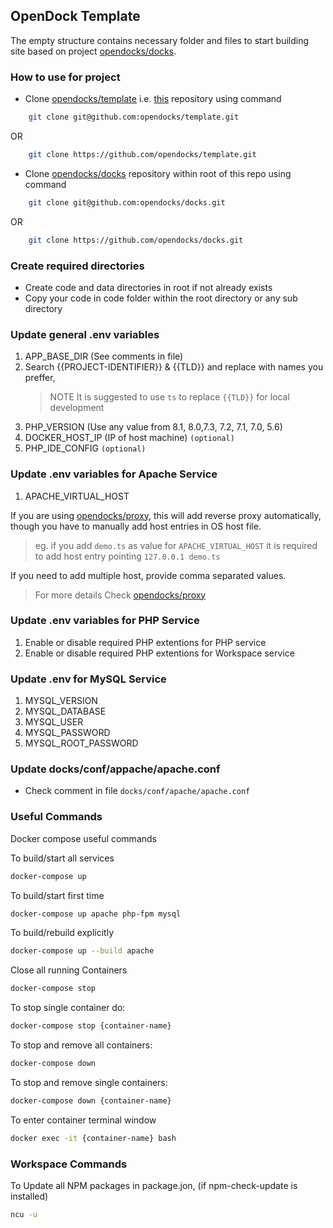 ## OpenDock Template

The empty structure contains necessary folder and files to start building site based on project [opendocks/docks](https://github.com/opendocks/docks).

### How to use for project
- Clone [opendocks/template](https://github.com/opendocks/docks) i.e. [this](https://github.com/opendocks/docks) repository using command
```bash
    git clone git@github.com:opendocks/template.git
```
OR 
```bash
    git clone https://github.com/opendocks/template.git
```

- Clone [opendocks/docks](https://github.com/opendocks/docks) repository within root of this repo using command
```bash
    git clone git@github.com:opendocks/docks.git
```
OR 
```bash
    git clone https://github.com/opendocks/docks.git
```

### Create required directories
- Create code and data directories in root if not already exists
- Copy your code in code folder within the root directory or any sub directory

### Update general .env variables
   1. APP_BASE_DIR (See comments in file)
   2. Search {{PROJECT-IDENTIFIER}} & {{TLD}} and replace with names you preffer, 
      > NOTE It is suggested to use `ts` to replace `{{TLD}}` for local development
   3. PHP_VERSION (Use any value from 8.1, 8.0,7.3, 7.2, 7.1, 7.0, 5.6)
   4. DOCKER_HOST_IP (IP of host machine) `(optional)`
   5. PHP_IDE_CONFIG `(optional)`

### Update .env variables for Apache Service
   1. APACHE_VIRTUAL_HOST 
   
   If you are using [opendocks/proxy](https://github.com/opendocks/proxy), this will add reverse proxy automatically, though you have to manually add host entries in OS host file.
   > eg. if you add `demo.ts` as value for `APACHE_VIRTUAL_HOST` it is required to add host entry pointing `127.0.0.1 demo.ts`
   
   If you need to add multiple host, provide comma separated values.
   
   > For more details Check [opendocks/proxy](https://github.com/opendocks/proxy)
      
### Update .env variables for PHP Service
   1. Enable or disable required PHP extentions for PHP service
   2. Enable or disable required PHP extentions for Workspace service

### Update .env for MySQL Service
   1. MYSQL_VERSION
   2. MYSQL_DATABASE
   3. MYSQL_USER
   4. MYSQL_PASSWORD
   5. MYSQL_ROOT_PASSWORD  

### Update docks/conf/appache/apache.conf
- Check comment in file `docks/conf/apache/apache.conf`



### Useful Commands

Docker compose useful commands
   
To build/start all services
```bash
docker-compose up
```
  
To build/start first time
```bash
docker-compose up apache php-fpm mysql
```

To build/rebuild explicitly
```bash
docker-compose up --build apache 
```

Close all running Containers
```bash
docker-compose stop
```

To stop single container do:
```bash
docker-compose stop {container-name}
```

To stop and remove all containers:
```bash
docker-compose down
```

To stop and remove single containers:
```bash
docker-compose down {container-name}
```

To enter container terminal window
```bash
docker exec -it {container-name} bash
```


### Workspace Commands
To Update all NPM packages in package.jon, (if npm-check-update is installed)
```bash
ncu -u
```